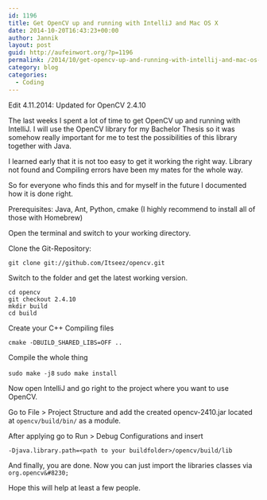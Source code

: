 ```yaml
---
id: 1196
title: Get OpenCV up and running with IntelliJ and Mac OS X
date: 2014-10-20T16:43:23+00:00
author: Jannik
layout: post
guid: http://aufeinwort.org/?p=1196
permalink: /2014/10/get-opencv-up-and-running-with-intellij-and-mac-os-x/
category: blog
categories:
  - Coding
---
```

Edit 4.11.2014: Updated for OpenCV 2.4.10

The last weeks I spent a lot of time to get OpenCV up and running with IntelliJ. I will use the OpenCV library for my Bachelor Thesis so it was somehow really important for me to test the possibilities of this library together with Java.

I learned early that it is not too easy to get it working the right way. Library not found and Compiling errors have been my mates for the whole way.

So for everyone who finds this and for myself in the future I documented how it is done right.

Prerequisites: Java, Ant, Python, cmake (I highly recommend to install all of those with Homebrew)

Open the terminal and switch to your working directory.

Clone the Git-Repository:
  
`git clone git://github.com/Itseez/opencv.git`

Switch to the folder and get the latest working version.
  
```
cd opencv
git checkout 2.4.10
mkdir build
cd build
``` 
  
Create your C++ Compiling files
  
`cmake -DBUILD_SHARED_LIBS=OFF ..`

Compile the whole thing
  
`sudo make -j8`
`sudo make install`

Now open IntelliJ and go right to the project where you want to use OpenCV.

Go to File > Project Structure and add the created opencv-2410.jar located at `opencv/build/bin/` as a module.

After applying go to Run > Debug Configurations and insert
  
`-Djava.library.path=<path to your buildfolder>/opencv/build/lib`

And finally, you are done. Now you can just import the libraries classes via `org.opencv&#8230;`

Hope this will help at least a few people.